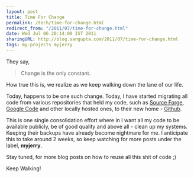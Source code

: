 ```yaml
---
layout: post
title: Time For Change
permalink: /tech/time-for-change.html
redirect_from: "/2011/07/time-for-change.html"
date: Wed Jul 06 20:14:00 IST 2011
sharingURL: http://blog.sangupta.com/2011/07/time-for-change.html
tags: my-projects myjerry
---
```


They say,

>    Change is the only constant.

How true this is, we realize as we keep walking down the lane of our life.

<!-- break here -->

Today, happens to be one such change. Today, I have started migrating all code from various repositories that held my code, such as 
<a href="http://sourceforge.net/projects/jerry/">Source Forge</a>, 
<a href="http://code.google.com/p/sangupta">Google Code</a> and other locally hosted ones, to their new home - 
<a href="https://github.com/organizations/myjerry">Github</a>.

This is one single consolidation effort where in I want all my code to be available 
publicly, be of good quality and above all - clean up my systems. Keeping their backups 
have already become nightmare for me. I anticipate this to take around 2 weeks, so keep 
watching for more posts under the label, <b>myjerry</b>.

Stay tuned, for more blog posts on how to reuse all this shit of code ;)

Keep Walking!
